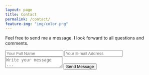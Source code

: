```yaml
---
layout: page
title: Contact
permalink: /contact/
feature-img: "img/color.png"
---
```


Feel free to send me a message. I look forward to all questions and comments.

<form action="https://getsimpleform.com/messages?form_api_token=8a2969a88d442fcec9e800a9629b59f7" method="post">
  <!-- the redirect_to is optional, the form will redirect to the referrer on submission -->
  <input type='hidden' name='redirect_to' value='http://odayian.github.io/thank-you/' />
  <input type='text' name='name' placeholder='Your Full Name' />
  <input type='email' name='email' placeholder='Your E-mail Address' />
  <textarea name='message' placeholder='Write your message ...'></textarea>
  <input type='submit' value='Send Message' />
</form>